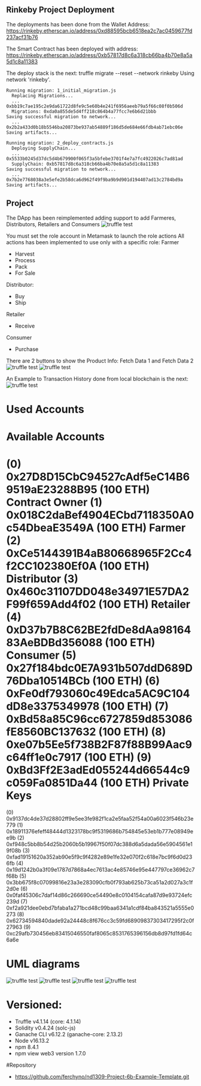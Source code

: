 ## Rinkeby Project Deployment
The deployments has been done from the Wallet Address:
	https://rinkeby.etherscan.io/address/0xd88595bcb6518ea2c7ac0459677fd237acf31b76

The Smart Contract has been deployed with address:
	https://rinkeby.etherscan.io/address/0xb57817d8c6a318cb66ba4b70e8a5a5d1c8a11383

The deploy stack is the next:
	truffle migrate --reset --network rinkeby
	Using network 'rinkeby'.

	Running migration: 1_initial_migration.js
	  Replacing Migrations...
	  ... 0xbb19c7ae195c2e9da61722d8fe9c5e60b4e241f6956aeeb79a5f66c08f0b506d
	  Migrations: 0xda0a855de5d4ff218c864b4a77fcc7e6b6d21bbb
	Saving successful migration to network...
	  ... 0x2b2a433d0b18b5546ba20873be937ab54889f186d5de684e66fdb4ab71ebc06e
	Saving artifacts...

	Running migration: 2_deploy_contracts.js
	  Deploying SupplyChain...
	  ... 0x5533b0245d37dc5d4b679900f065f3a5bfebe3701f4e7a7fc4922026c7ad81ad
	  SupplyChain: 0xb57817d8c6a318cb66ba4b70e8a5a5d1c8a11383
	Saving successful migration to network...
	  ... 0x7b2e7768038a3e5efe2b58dca6d962f49f9ba9b9d901d194407ad13c2784bd9a
	Saving artifacts...


## Project
The DApp has been reimplemented adding support to add Farmeres, Distributors, Retailers and Consumers
![truffle test](README_screenshots/roles.png)

You must set the role account in Metamask to launch the role actions
All actions has been implemented to use only with a specific role:
Farmer
* Harvest
* Process
* Pack
* For Sale

Distributor:
* Buy
* Ship

Retailer
* Receive

Consumer
* Purchase

There are 2 buttons to show the Product Info: Fetch Data 1 and Fetch Data 2
![truffle test](README_screenshots/search_product_data1.png)
![truffle test](README_screenshots/search_product_data2.png)

An Example to Transaction History done from local blockchain is the next:
![truffle test](README_screenshots/transactions.png)

# Used Accounts

Available Accounts
==================
(0) 0x27D8D15CbC94527cAdf5eC14B69519aE23288B95 (100 ETH) Contract Owner
(1) 0x018C2daBef4904ECbd7118350A0c54DbeaE3549A (100 ETH) Farmer
(2) 0xCe5144391B4aB80668965F2Cc4f2CC102380Ef0A (100 ETH) Distributor
(3) 0x460c31107DD048e34971E57DA2F99f659Add4f02 (100 ETH) Retailer
(4) 0xD37b7B8C62BE2fdDe8dAa9816483AeBDBd356088 (100 ETH) Consumer
(5) 0x27f184bdc0E7A931b507ddD689D76Dba10514BCb (100 ETH)
(6) 0xFe0df793060c49Edca5AC9C104dD8e3375349978 (100 ETH)
(7) 0xBd58a85C96cc6727859d853086fE8560BC137632 (100 ETH)
(8) 0xe07b5Ee5f738B2F87f88B99Aac9c64ff1e0c7917 (100 ETH)
(9) 0xBd3Ff2E3adEd055244d66544c9c059Fa0851Da44 (100 ETH)
Private Keys
==================
(0) 0x9137dc4de37d28802ff9e5ee3fe982f1ca2e5faa52f54a00a6023f546b23e779
(1) 0x18911376efeff48444d1323178bc9f5319686b754845e53eb1b777e08949ee9b
(2) 0xf948c5bb8b54d25b2060b5b19967f50f07dc388d6a5dada56e5904561e19f08b
(3) 0xfad19151620a352ab90e5f9c9f4282e89e1fe32e070f2c618e7bc9f6d0d236fb
(4) 0x19d1242b0a3f09e1787d7868a4ec7613ac4e85746e95e447797ce36962c7f68b
(5) 0x3bb675f8c07099816e23a3e283090cfb0f793ab625b73ca51a2d027a3c1f2d0e
(6) 0x0faf45306c7daf14d86c266690ce54490e8c0104154cafa87d9e93724efc239d
(7) 0xf2a921dee0ebd7bfaba1a271bcd48c99baa6341a1cdf84ba843521a5555e0273
(8) 0x62734594840dade92a24448c8f676cc3c59fd68909837303417295f2c0f27963
(9) 0xc29afb730456eb83415046550faf8065c8531765396156db8d97fd1fd64c6a6e


# UML diagrams 
![truffle test](README_screenshots/UdacityProyectCoffeeActivity.png)
![truffle test](README_screenshots/UdacityProyectCoffeeSecuence.png)
![truffle test](README_screenshots/UdacityProyectCoffeeState.png)
![truffle test](README_screenshots/UdacityProyectCoffeeDataModel.png)


# Versioned:

* Truffle v4.1.14 (core: 4.1.14)
* Solidity v0.4.24 (solc-js)
* Ganache CLI v6.12.2 (ganache-core: 2.13.2)
* Node v16.13.2
* npm 8.4.1
* npm view web3 version 1.7.0

#Repository
* https://github.com/ferchyno/nd1309-Project-6b-Example-Template.git